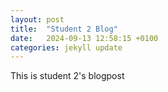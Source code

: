 ```yaml
---
layout: post
title:  "Student 2 Blog"
date:   2024-09-13 12:58:15 +0100
categories: jekyll update
---
```


This is student 2's blogpost